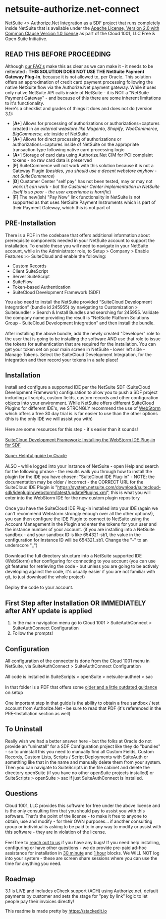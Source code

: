 # netsuite-authorize.net-connect
NetSuite <> Authorize.Net Integration as a SDF project that runs completely inside NetSuite that is available under the [Apache License, Version 2.0 with Common Clause Version 1.0 license](https://www.gocloud1001.com/cloud1001-software-licence/ "Apache License, Version 2.0 with Common Clause Version 1.0 license") as part of the Cloud 1001, LLC Free & Open Suite Initiative.

## READ THIS BEFORE PROCEEDING
Although [our FAQ's](https://www.gocloud1001.com/suiteauthconnect-faq/) make this as clear as we can make it - it needs to be reiterated : **THIS SOLUTION DOES NOT USE THE NetSuite Payment Gateway Plug-In**, because it is not allowed to, per Oracle. This solution offers an approximation of credit card payment processing following the native NetSuite flow via the Authorize.Net payment gateway. While it uses only native NetSuite API calls inside of NetSuite - it is NOT a "NetSuite Payment Gateway" - and because of this there are some inherent limitations to it's functionality.  
Here's a checklist and grades of things it does and does not do (version 3.1):
- [**A+**] Allows for processing of authorizations or authorizations+captures created in an *external webstore like Magento, Shopify, WooCommerce, BigCommerce, etc* inside of NetSuite
- [**A+**] Allows for direct processing of authorizations or authorizations+captures inside of NetSuite on the appropriate transaction type following native card processing logic
- [**A+**] Storage of card data using Authorize.Net CIM for PCI complaint tokens - no raw card data is preserved
- [**F**] SuiteCommerce will not work with this solution because it is not a Gateway Plugin  (*besides, you should use a decent webstore anyhow - not SuiteCommerce*)
- [**D**] Customer Center "self pay" has not been tested, may or may not work (*it can work - but the Customer Center implementation in NetSuite itself is so poor - the user experience is horrific*)
- [**F**] The new(ish) "Pay Now" link functionality in NetSuite is not supported as that uses NetSuite Payment Instruments which is part of their Payment Gateway, which this is not part of

## PRE-Installation
There is a PDF in the codebase that offers additional information about prerequisite components needed in your NetSuite account to support the installation. To enable these you will need to navigate in your NetSuite account, while in the Administrator role, to Setup > Company > Enable Features >> SuiteCloud and enable the following:<br/>
- Custom Records<br/>
- Client SuiteScript<br/>
- Server SuiteScript<br/>
- SuiteFlow<br/>
- Token-based Authentication<br/>
- SuiteCloud Development Framework (SDF)<br/>

You also need to install the NetSuite provided “SuiteCloud Development Integration” (bundle id 245955) by navigating to Customization > Suitebundler > Search & Install Bundles and searching for 245955.  Validate the company name providing the result is "NetSuite Platform Solutions Group - SuiteCloud Development Integration" and then install the bundle.<br/>  
After installing the above bundle, add the newly created "Developer" role to the user that is going to be installing the software AND use that role to issue the tokens for authentication that are required for the installation.  You can get your token set on your main screen in NetSuite - lower left side - Manage Tokens.  Select the SuiteCloud Development Integration, for the integration and then record your tokens in a safe place!

## Installation
Install and configure a supported IDE per the NetSuite SDF (SuiteCloud Development Framework) configuration to allow you to push a SDF project including all scripts, custom fields, custom records and other configuration objects into your environment.  While NetSuite offers different SuiteCloud Plugins for different IDE's, we STRONGLY recommend the use of [WebStorm](https://www.jetbrains.com/webstorm/) which offers a free 30 day trial is is far easier to use than the other options (this is the only IDE we will assist you with)<br/>  
Here are some resources for this step - it's easier than it sounds!<br/>  
[SuiteCloud Development Framework: Installing the WebStorm IDE Plug-in for SDF](https://videohub.oracle.com/media/SuiteCloud+Development+FrameworkA+Installing+SuiteCloud+IDE+for+WebStorm/1_6pac06xz?ed=189)<br/>  
[Super Helpful guide by Oracle](https://docs.oracle.com/cloud/latest/netsuitecs_gs/NSIDE/NSIDE.pdf "Super Helpful guide by Oracle")<br/>  
ALSO - while logged into your instance of NetSuite - open Help and search for the following phrase - the results walk you through how to install the plugin for the IDE you have chosen: "SuiteCloud IDE Plug-in" - NOTE: the documentation may be older / incorrect - the CORRECT URL for the SuiteCloud IDE Plugin is "https://system.netsuite.com/download/suitecloud-sdk/ideplugin/webstorm/latest/updatePlugins.xml", this is what you will enter into the WebStorm IDE for the new custom plugin repository<br/>  
Once you have the SuiteCloud IDE Plug-in installed into your IDE (again we can't recommend Webstorm strongly enough over all the other options!), you can then configure the IDE Plugin to connect to NetSuite using the Account Management in the Plugin and enter the tokens for your user and the instance number of your account. (if you are installing into a NetSuite sandbox - and your sandbox ID is like 654321-sb1, the value in the configuration for Instance ID will be 654321_sb1.  Change the "-" to an underscore "_")<br/>  
Download the full directory structure into a NetSuite supported IDE (WebStorm) after configuring for connecting to you account (you can use git features for retrieving the code - but unless you are going to be actively developing against the code, it's usually easier if you are not familiar with git, to just download the whole project)<br/>  
Deploy the code to your account.

## First Step after Installation OR IMMEDIATELY after ANY update is applied
1. In the main navigation menu go to Cloud 1001 > SuiteAuthConnect > SuiteAuthConnect Configuration
2. Follow the prompts!

## Configuration
All configuration of the connector is done from the Cloud 1001 menu in NetSuite, via SuiteAuthConnect > SuiteAuthConnect Configuration<br/>  
All code is installed in SuiteScripts > openSuite > netsuite-authnet > sac<br/>  
In that folder is a PDF that offers some [older and a little outdated guidance](https://github.com/gocloud1001/netsuite-authorize.net-connect/blob/master/FileCabinet/SuiteScripts/openSuite/netsuite-authnet/sac/SuiteAuthConnect%20Installation%20Instructions.pdf) on setup<br/>  
One important step in that guide is the ability to obtain a free sandbox / test account from Authorize.Net - be sure to read that PDF (it's referenced in the PRE-Installation section as well)

## To Uninstall
Really wish we had a better answer here - but the folks at Oracle do not provide an "uninstall" for a SDF Configuration project like they do "bundles" - so to uninstall this you need to manually find all Custom Fields, Custom Records, Custom Lists, Scripts / Script Deployments with SuiteAuth or something like that in the name and manually delete them from your system.  Then you can navigate to SuiteScripts in the file cabinet and delete the directory openSuite (if you have no other openSuite projects installed) or SuiteScripts > openSuite > sac if just SuiteAuthConnect is installed.

## Questions
Cloud 1001, LLC provides this software for free under the above license and is the only consulting firm that you should pay to assist you with this software.  That's the point of the license - to make it free to anyone to obtain, use and modify - for their OWN purposes...  if another consulting group or individual is asking to be paid to in any way to modify or assist with this software - they are in violation of the license.<br/>  
Feel free to [reach out to us](https://www.gocloud1001.com "reach out to us") if you have any bugs!
If you need help installing, configuring or have other questions - we do provide pre-paid ad-hoc assistance for installation in [30 minute](https://calendly.com/cloud1001-andy/authorize-net-software-support-session-half-hour) and [1 hour](https://calendly.com/cloud1001-andy/authorize-net-software-support-session) blocks. We WILL NOT log into your system - these are screen share sessions where you can use the time for anything you need.

## Roadmap
3.1 is LIVE and includes eCheck support (ACH) using Authorize.net, default payments by customer and sets the stage for "pay by link" logic to let people pay their invoices directly!

This readme is made pretty by https://stackedit.io

